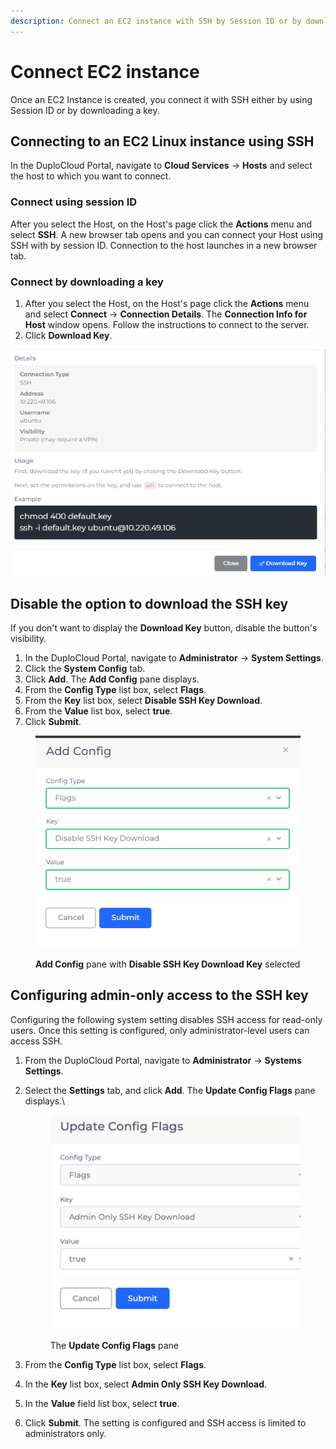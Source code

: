 ```yaml
---
description: Connect an EC2 instance with SSH by Session ID or by downloading a key
---
```


# Connect EC2 instance

Once an EC2 Instance is created, you connect it with SSH either by using Session ID or by downloading a key.

## Connecting to an EC2 Linux instance using SSH

In the DuploCloud Portal, navigate to **Cloud Services** -> **Hosts** and select the host to which you want to connect.

### Connect using session ID

After you select the Host, on the Host's page click the **Actions** menu and select **SSH**. A new browser tab opens and you can connect your Host using SSH with by session ID. Connection to the host launches in a new browser tab.

### Connect by downloading a key

1. After you select the Host, on the Host's page click the **Actions** menu and select **Connect** -> **Connection Details**. The **Connection Info for Host** window opens. Follow the instructions to connect to the server.
2. Click **Download Key**.

<div align="left">

<img src="../../../.gitbook/assets/image (1) (1) (2) (1).png" alt="Connection Info for Host window with Download Key button">

</div>

## Disable the option to download the SSH key

If you don't want to display the **Download Key** button, disable the button's visibility.

1. In the DuploCloud Portal, navigate to **Administrator** -> **System Settings**.
2. Click the **System Config** tab.
3. Click **Add**. The **Add Config** pane displays.
4. From the **Config Type** list box, select **Flags**.
5. From the **Key** list box, select **Disable SSH Key Download**.
6. From the **Value** list box, select **true**.
7. Click **Submit**.

<div align="left">

<figure><img src="../../../.gitbook/assets/image (2) (6).png" alt=""><figcaption><p><strong>Add Config</strong> pane with <strong>Disable SSH Key Download Key</strong> selected</p></figcaption></figure>

</div>

## Configuring admin-only access to the SSH key

Configuring the following system setting disables SSH access for read-only users. Once this setting is configured, only administrator-level users can access SSH.

1. From the DuploCloud Portal, navigate to **Administrator** -> **Systems Settings**.&#x20;
2.  Select the **Settings** tab, and click **Add**. The **Update Config Flags** pane displays.\


    <div align="left">

    <figure><img src="../../../.gitbook/assets/update configu flag (1).png" alt=""><figcaption><p>The <strong>Update Config Flags</strong> pane</p></figcaption></figure>

    </div>
3. From the **Config Type** list box, select **Flags**.&#x20;
4. In the **Key** list box, select **Admin Only SSH Key Download**.
5. In the **Value** field list box, select **true**.
6. Click **Submit**. The setting is configured and SSH access is limited to administrators only.&#x20;

